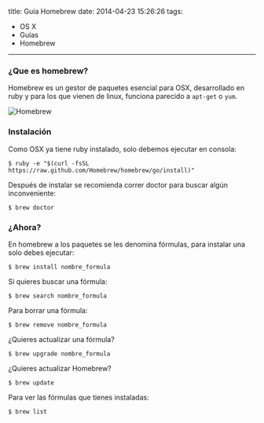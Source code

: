 title: Guía Homebrew
date: 2014-04-23 15:26:26
tags:
- OS X
- Guías
- Homebrew 
---

### ¿Que es homebrew?
Homebrew es un gestor de paquetes esencial para OSX, desarrollado en ruby y para los que vienen de linux, funciona parecido a `apt-get` o `yum`.

<!--more-->

![Homebrew](http://techtastico.com/files/2013/10/Homebrew.png)

### Instalación

Como OSX ya tiene ruby instalado, solo debemos ejecutar en consola:

    $ ruby -e "$(curl -fsSL https://raw.github.com/Homebrew/homebrew/go/install)"
    
Después de instalar se recomienda correr doctor para buscar algún inconveniente:

    $ brew doctor
    
### ¿Ahora?

En homebrew a los paquetes se les denomina fórmulas, para instalar una solo debes ejecutar:

    $ brew install nombre_formula

Si quieres buscar una fórmula:

    $ brew search nombre_formula
    
Para borrar una fórmula:

    $ brew remove nombre_formula
    
¿Quieres actualizar una fórmula?

    $ brew upgrade nombre_formula
    
¿Quieres actualizar Homebrew?

    $ brew update
    
Para ver las fórmulas que tienes instaladas:

    $ brew list
